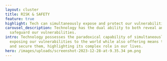 ```yaml
---
layout: cluster
title: RISK & SAFETY
feature: true
highlight: Tech can simultaneously expose and protect our vulnerabilities.
carousel_description: Technology has the dual ability to both reveal and
  safeguard our vulnerabilities.
intro: Technology possesses the paradoxical capability of simultaneously
  exposing our vulnerabilities to the world while also offering means to protect
  and secure them, highlighting its complex role in our lives.
hero: /images/uploads/screenshot-2023-12-28-at-9.35.34 pm.png
---
```

